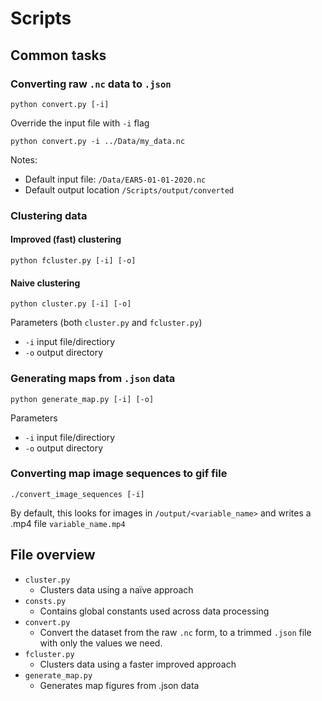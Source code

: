 # Scripts

## Common tasks

### Converting raw `.nc` data to `.json`

```shell
python convert.py [-i] 
```

Override the input file with `-i` flag

```shell
python convert.py -i ../Data/my_data.nc
```

Notes:

- Default input file: `/Data/EAR5-01-01-2020.nc`
- Default output location `/Scripts/output/converted`

### Clustering data

#### Improved (fast) clustering

```shell
python fcluster.py [-i] [-o]
```

#### Naive clustering

```shell
python cluster.py [-i] [-o]
```

Parameters (both `cluster.py` and `fcluster.py`)

- `-i` input file/directiory
- `-o` output directory

### Generating maps from `.json` data

```shell
python generate_map.py [-i] [-o]
```

Parameters

- `-i` input file/directiory
- `-o` output directory

### Converting map image sequences to gif file

```shell
./convert_image_sequences [-i]
```

By default, this looks for images in `/output/<variable_name>` and writes a .mp4 file `variable_name.mp4`

## File overview

- `cluster.py`
  - Clusters data using a naïve approach
- `consts.py`
  - Contains global constants used across data processing
- `convert.py`
  - Convert the dataset from the raw `.nc` form, to a trimmed `.json` file with only the values we need.
- `fcluster.py`
  - Clusters data using a faster improved approach
- `generate_map.py`
  - Generates map figures from .json data
